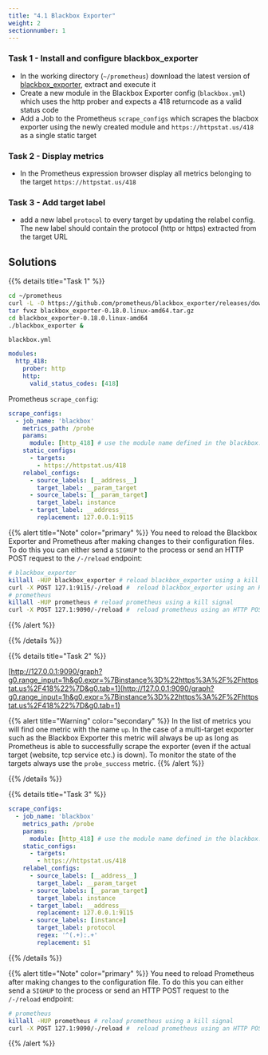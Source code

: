 ```yaml
---
title: "4.1 Blackbox Exporter"
weight: 2
sectionnumber: 1
---
```


### Task 1 - Install and configure blackbox_exporter

* In the working directory (`~/prometheus`) download the latest version of [blackbox_exporter](https://github.com/prometheus/blackbox_exporter), extract and execute it
* Create a new module in the Blackbox Exporter config (`blackbox.yml`) which uses the http prober and expects a 418 returncode as a valid status code
* Add a Job to the Prometheus `scrape_configs` which scrapes the blacbox exporter using the newly created module and `https://httpstat.us/418` as a single static target

### Task 2 - Display metrics

* In the Prometheus expression browser display all metrics belonging to the target `https://httpstat.us/418`

### Task 3 - Add target label

* add a new label `protocol` to every target by updating the relabel config. The new label should contain the protocol (http or https) extracted from the target URL

## Solutions

{{% details title="Task 1" %}}

```bash
cd ~/prometheus
curl -L -O https://github.com/prometheus/blackbox_exporter/releases/download/v0.18.0/blackbox_exporter-0.18.0.linux-amd64.tar.gz
tar fvxz blackbox_exporter-0.18.0.linux-amd64.tar.gz
cd blackbox_exporter-0.18.0.linux-amd64
./blackbox_exporter &
```

`blackbox.yml`

```yaml
modules:
  http_418:
    prober: http
    http:
      valid_status_codes: [418]
```

Prometheus `scrape_config`:

```yaml
scrape_configs:
  - job_name: 'blackbox'
    metrics_path: /probe
    params:
      module: [http_418] # use the module name defined in the blackbox.yml
    static_configs:
      - targets:
        - https://httpstat.us/418
    relabel_configs:
      - source_labels: [__address__]
        target_label: __param_target
      - source_labels: [__param_target]
        target_label: instance
      - target_label: __address__
        replacement: 127.0.0.1:9115
```

{{% alert title="Note" color="primary" %}}
You need to reload the Blackbox Exporter and Prometheus after making changes to their configuration files. To do this you can either send a `SIGHUP` to the process or send an HTTP POST request to the `/-/reload` endpoint:

```bash
# blackbox_exporter
killall -HUP blackbox_exporter # reload blackbox_exporter using a kill signal
curl -X POST 127.1:9115/-/reload #  reload blackbox_exporter using an HTTP POST request
# prometheus
killall -HUP prometheus # reload prometheus using a kill signal
curl -X POST 127.1:9090/-/reload #  reload prometheus using an HTTP POST request (requires the cli option `--web.enable-lifecycle=true`)
```

{{% /alert %}}

{{% /details %}}

{{% details title="Task 2" %}}

[http://127.0.0.1:9090/graph?g0.range_input=1h&g0.expr=%7Binstance%3D%22https%3A%2F%2Fhttpstat.us%2F418%22%7D&g0.tab=1](http://127.0.0.1:9090/graph?g0.range_input=1h&g0.expr=%7Binstance%3D%22https%3A%2F%2Fhttpstat.us%2F418%22%7D&g0.tab=1)


{{% alert title="Warning" color="secondary" %}}
In the list of metrics you will find one metric with the name `up`. In the case of a multi-target exporter such as the Blackbox Exporter this metric will always be up as long as Prometheus is able to successfully scrape the exporter (even if the actual target (website, tcp service etc.) is down). To monitor the state of the targets always use the `probe_success` metric.
{{% /alert %}}


{{% /details %}}

{{% details title="Task 3" %}}

```yaml
scrape_configs:
  - job_name: 'blackbox'
    metrics_path: /probe
    params:
      module: [http_418] # use the module name defined in the blackbox.yml
    static_configs:
      - targets:
        - https://httpstat.us/418
    relabel_configs:
      - source_labels: [__address__]
        target_label: __param_target
      - source_labels: [__param_target]
        target_label: instance
      - target_label: __address__
        replacement: 127.0.0.1:9115
      - source_labels: [instance]
        target_label: protocol
        regex: '^(.+):.+'
        replacement: $1
```
{{% /details %}}


{{% alert title="Note" color="primary" %}}
You need to reload Prometheus after making changes to the configuration file. To do this you can either send a `SIGHUP` to the process or send an HTTP POST request to the `/-/reload` endpoint:

```bash
# prometheus
killall -HUP prometheus # reload prometheus using a kill signal
curl -X POST 127.1:9090/-/reload #  reload prometheus using an HTTP POST request (requires the cli option `--web.enable-lifecycle=true`)
```

{{% /alert %}}
